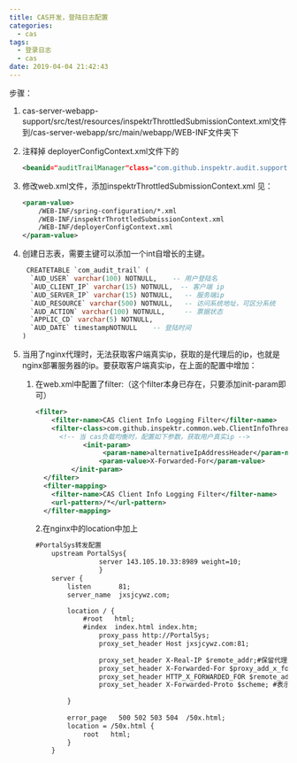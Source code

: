 ```yaml
---
title: CAS开发，登陆日志配置
categories:
  - cas
tags:
  - 登录日志
  - cas
date: 2019-04-04 21:42:43
---
```



步骤：

1. cas-server-webapp-support/src/test/resources/inspektrThrottledSubmissionContext.xml文件到/cas-server-webapp/src/main/webapp/WEB-INF文件夹下

   

2. 注释掉 deployerConfigContext.xml文件下的

   ```xml
   <beanid="auditTrailManager"class="com.github.inspektr.audit.support.Slf4jLoggingAuditTrailManager"/>
   ```

3. 修改web.xml文件，添加inspektrThrottledSubmissionContext.xml 见：

   ```xml
   <param-value>   
       /WEB-INF/spring-configuration/*.xml    
       /WEB-INF/inspektrThrottledSubmissionContext.xml    
       /WEB-INF/deployerConfigContext.xml 
   </param-value>
   ```

4. 创建日志表，需要主键可以添加一个int自增长的主键。

   ```sql
    CREATETABLE `com_audit_trail` (  
     `AUD_USER` varchar(100) NOTNULL,    -- 用户登陆名
     `AUD_CLIENT_IP` varchar(15) NOTNULL,  -- 客户端 ip
     `AUD_SERVER_IP` varchar(15) NOTNULL,   -- 服务端ip
     `AUD_RESOURCE` varchar(500) NOTNULL,   -- 访问系统地址，可区分系统
     `AUD_ACTION` varchar(100) NOTNULL,     -- 票据状态
     `APPLIC_CD` varchar(5) NOTNULL,  
     `AUD_DATE` timestampNOTNULL    -- 登陆时间
   ) 
   ```

5. 当用了nginx代理时，无法获取客户端真实ip，获取的是代理后的ip，也就是nginx部署服务器的ip。要获取客户端真实ip，在上面的配置中增加：

   1. 在web.xml中配置了filter:（这个filter本身已存在，只要添加init-param即可）

      ```xml
      <filter>
          <filter-name>CAS Client Info Logging Filter</filter-name>
          <filter-class>com.github.inspektr.common.web.ClientInfoThreadLocalFilter</filter-class>
            <!-- 当 cas负载均衡时，配置如下参数，获取用户真实ip -->
                  <init-param>
                       <param-name>alternativeIpAddressHeader</param-name>
                      <param-value>X-Forwarded-For</param-value>
               </init-param>
        </filter>
        <filter-mapping>
          <filter-name>CAS Client Info Logging Filter</filter-name>
          <url-pattern>/*</url-pattern>
        </filter-mapping>
      ```

      2.在nginx中的location中加上

      ```xml
      #PortalSys转发配置
          upstream PortalSys{
                      server 143.105.10.33:8989 weight=10;
                      }
          server {
              listen       81;
              server_name  jxsjcywz.com;
      
              location / {
                  #root   html;
                  #index  index.html index.htm;
                      proxy_pass http://PortalSys;
                      proxy_set_header Host jxsjcywz.com:81;
                      
                      proxy_set_header X-Real-IP $remote_addr;#保留代理之前的真实客户端ip
                      proxy_set_header X-Forwarded-For $proxy_add_x_forwarded_for;
                      proxy_set_header HTTP_X_FORWARDED_FOR $remote_addr;#在多级代理的情况下，记录每次代理之前的客户端真实ip
                      proxy_set_header X-Forwarded-Proto $scheme; #表示客户端真实的协议（http还是https）
                      
              }
              
              error_page   500 502 503 504  /50x.html;
              location = /50x.html {
                  root   html;
              }
          }
      ```

      